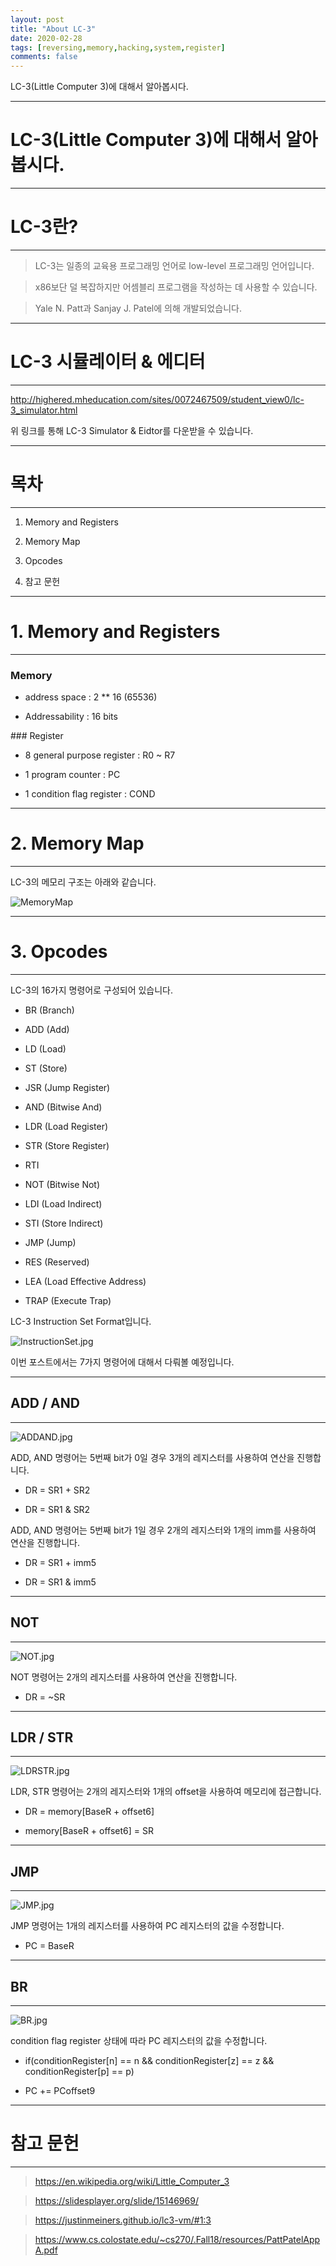 ```yaml
---
layout: post
title: "About LC-3"
date: 2020-02-28   
tags: [reversing,memory,hacking,system,register]
comments: false
---
```


LC-3(Little Computer 3)에 대해서 알아봅시다.



------



# LC-3(Little Computer 3)에 대해서 알아봅시다.



------



# LC-3란?



------



> LC-3는 일종의 교육용 프로그래밍 언어로 low-level 프로그래밍 언어입니다.



> x86보단 덜 복잡하지만 어셈블리 프로그램을 작성하는 데 사용할 수 있습니다.



> Yale N. Patt과 Sanjay J. Patel에 의해 개발되었습니다.



------



# LC-3 시뮬레이터 & 에디터



------



http://highered.mheducation.com/sites/0072467509/student_view0/lc-3_simulator.html



위 링크를 통해 LC-3 Simulator & Eidtor를 다운받을 수 있습니다.



------



# 목차



------



1. Memory and Registers



2. Memory Map



3. Opcodes

 

4. 참고 문헌





------



# 1. Memory and Registers



------



### Memory



- address space : 2 ** 16 (65536)

- Addressability : 16 bits



\### Register



- 8 general purpose register : R0 ~ R7

- 1 program counter : PC

- 1 condition flag register : COND



------



# 2. Memory Map



------



LC-3의 메모리 구조는 아래와 같습니다.



![MemoryMap](/assets/img/img4/MemoryMap.jpg)



------



# 3. Opcodes



------



LC-3의 16가지 명령어로 구성되어 있습니다.



- BR (Branch)

- ADD (Add)

- LD (Load)

- ST (Store)

- JSR (Jump Register)

- AND (Bitwise And)

- LDR (Load Register)

- STR (Store Register)

- RTI 

- NOT (Bitwise Not)

- LDI (Load Indirect)

- STI (Store Indirect)

- JMP (Jump)

- RES (Reserved)

- LEA (Load Effective Address)

- TRAP (Execute Trap)


LC-3 Instruction Set Format입니다.



![InstructionSet.jpg](/assets/img/img4/InstructionSet.jpg)



이번 포스트에서는 7가지 명령어에 대해서  다뤄볼 예정입니다.


------



## ADD / AND 



------



![ADDAND.jpg](/assets/img/img4/ADDAND.jpg)



ADD, AND 명령어는 5번째 bit가 0일 경우 3개의 레지스터를 사용하여 연산을 진행합니다.



- DR = SR1 + SR2

- DR = SR1 & SR2



ADD, AND 명령어는 5번째 bit가 1일 경우 2개의 레지스터와 1개의 imm를 사용하여 연산을 진행합니다.



- DR = SR1 + imm5

- DR = SR1 & imm5



------



## NOT



------



![NOT.jpg](/assets/img/img4/NOT.jpg)



NOT 명령어는 2개의 레지스터를 사용하여 연산을 진행합니다.



- DR = ~SR



------



## LDR / STR



------



![LDRSTR.jpg](/assets/img/img4/LDRSTR.jpg)



LDR, STR 명령어는 2개의 레지스터와 1개의 offset을 사용하여 메모리에 접근합니다.



- DR = memory[BaseR + offset6]

- memory[BaseR + offset6] = SR



------



## JMP



------



![JMP.jpg](/assets/img/img4/JMP.jpg)



JMP 명령어는 1개의 레지스터를 사용하여 PC 레지스터의 값을 수정합니다.



- PC = BaseR



------



## BR



------



![BR.jpg](/assets/img/img4/BR.jpg)



condition flag register 상태에 따라 PC 레지스터의 값을 수정합니다.



- if(conditionRegister[n] == n &&  conditionRegister[z] == z && conditionRegister[p] == p)

-   PC += PCoffset9


------



# 참고 문헌



------



> https://en.wikipedia.org/wiki/Little_Computer_3



> https://slidesplayer.org/slide/15146969/



> https://justinmeiners.github.io/lc3-vm/#1:3



> https://www.cs.colostate.edu/~cs270/.Fall18/resources/PattPatelAppA.pdf

